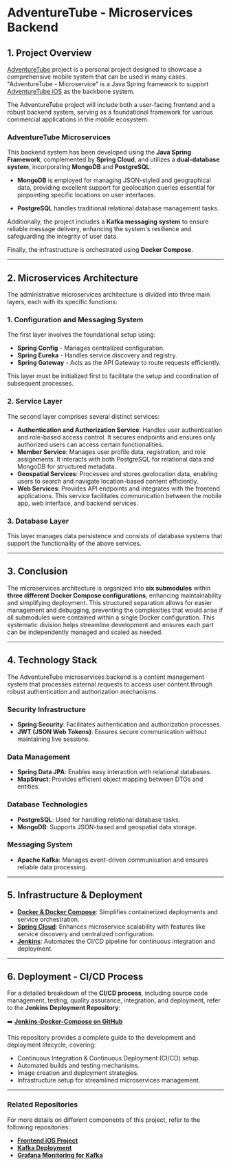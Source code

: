# AdventureTube - Microservices Backend

## 1. Project Overview

[AdventureTube](https://adventuretube.net/) project is a personal project designed to showcase a comprehensive mobile system that can be used in many cases.  
"AdventureTube - Microservice" is a Java Spring framework to support [AdventureTube iOS](https://github.com/strider73/AdventureTube) as the backbone system.

The AdventureTube project will include both a user-facing frontend and a robust backend system, serving as a foundational framework for various commercial applications in the mobile ecosystem.

### AdventureTube Microservices

This backend system has been developed using the **Java Spring Framework**, complemented by **Spring Cloud**, and utilizes a **dual-database system**, incorporating **MongoDB** and **PostgreSQL**.

- **MongoDB** is employed for managing JSON-styled and geographical data, providing excellent support for geolocation queries essential for pinpointing specific locations on user interfaces.

- **PostgreSQL** handles traditional relational database management tasks.

Additionally, the project includes a **Kafka messaging system** to ensure reliable message delivery, enhancing the system's resilience and safeguarding the integrity of user data.

Finally, the infrastructure is orchestrated using **Docker Compose**.

---

## 2. Microservices Architecture

The administrative microservices architecture is divided into three main layers, each with its specific functions:

### 1. Configuration and Messaging System

The first layer involves the foundational setup using:

- **Spring Config** - Manages centralized configuration.
- **Spring Eureka** - Handles service discovery and registry.
- **Spring Gateway** - Acts as the API Gateway to route requests efficiently.

This layer must be initialized first to facilitate the setup and coordination of subsequent processes.

### 2. Service Layer

The second layer comprises several distinct services:

- **Authentication and Authorization Service**: Handles user authentication and role-based access control. It secures endpoints and ensures only authorized users can access certain functionalities.
- **Member Service**: Manages user profile data, registration, and role assignments. It interacts with both PostgreSQL for relational data and MongoDB for structured metadata.
- **Geospatial Services**: Processes and stores geolocation data, enabling users to search and navigate location-based content efficiently.
- **Web Services**: Provides API endpoints and integrates with the frontend applications. This service facilitates communication between the mobile app, web interface, and backend services.

### 3. Database Layer

This layer manages data persistence and consists of database systems that support the functionality of the above services.

---

## 3. Conclusion

The microservices architecture is organized into **six submodules** within **three different Docker Compose configurations**, enhancing maintainability and simplifying deployment. This structured separation allows for easier management and debugging, preventing the complexities that would arise if all submodules were contained within a single Docker configuration. This systematic division helps streamline development and ensures each part can be independently managed and scaled as needed.

---

## 4. Technology Stack

The AdventureTube microservices backend is a content management system that processes external requests to access user content through robust authentication and authorization mechanisms.

### Security Infrastructure

- **Spring Security**: Facilitates authentication and authorization processes.
- **JWT (JSON Web Tokens)**: Ensures secure communication without maintaining live sessions.

### Data Management

- **Spring Data JPA**: Enables easy interaction with relational databases.
- **MapStruct**: Provides efficient object mapping between DTOs and entities.

### Database Technologies

- **PostgreSQL**: Used for handling relational database tasks.
- **MongoDB**: Supports JSON-based and geospatial data storage.

### Messaging System

- **Apache Kafka**: Manages event-driven communication and ensures reliable data processing.

---

## 5. Infrastructure & Deployment

- **[Docker & Docker Compose](https://github.com/strider73/jenkins-docker-compose)**: Simplifies containerized deployments and service orchestration.
- **[Spring Cloud](https://github.com/strider73/jenkins-docker-compose)**: Enhances microservice scalability with features like service discovery and centralized configuration.
- **[Jenkins](https://github.com/strider73/jenkins-docker-compose)**: Automates the CI/CD pipeline for continuous integration and deployment.

---

## 6. Deployment - CI/CD Process

For a detailed breakdown of the **CI/CD process**, including source code management, testing, quality assurance, integration, and deployment, refer to the **Jenkins Deployment Repository**:

➡️ **[Jenkins-Docker-Compose on GitHub](https://github.com/strider73/jenkins-docker-compose)**

This repository provides a complete guide to the development and deployment lifecycle, covering:

- Continuous Integration & Continuous Deployment (CI/CD) setup.
- Automated builds and testing mechanisms.
- Image creation and deployment strategies.
- Infrastructure setup for streamlined microservices management.

---

### Related Repositories

For more details on different components of this project, refer to the following repositories:

- **[Frontend iOS Project](https://github.com/strider73/AdventureTube)**
- **[Kafka Deployment](https://github.com/strider73/kafka-docker)**
- **[Grafana Monitoring for Kafka](https://github.com/strider73/grafana-prometheus-for-kafka)**

